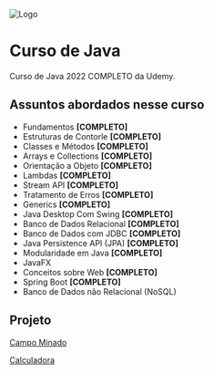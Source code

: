 ![Logo](https://freelogopng.com/images/all_img/1683006915udemy-logo-white.png)

# Curso de Java

Curso de Java 2022 COMPLETO da Udemy.

## Assuntos abordados nesse curso

- Fundamentos **[COMPLETO]**
- Estruturas de Contorle **[COMPLETO]**
- Classes e Métodos **[COMPLETO]**
- Arrays e Collections **[COMPLETO]**
- Orientação a Objeto **[COMPLETO]**
- Lambdas **[COMPLETO]**
- Stream API **[COMPLETO]**
- Tratamento de Erros **[COMPLETO]**
- Generics **[COMPLETO]**
- Java Desktop Com Swing **[COMPLETO]**
- Banco de Dados Relacional **[COMPLETO]**
- Banco de Dados com JDBC **[COMPLETO]**
- Java Persistence API (JPA) **[COMPLETO]**
- Modularidade em Java **[COMPLETO]**
- JavaFX
- Conceitos sobre Web **[COMPLETO]**
- Spring Boot **[COMPLETO]**
- Banco de Dados não Relacional (NoSQL)
  

## Projeto

[Campo Minado](https://github.com/EduardoAlvez/CampoMinado)

[Calculadora](https://github.com/EduardoAlvez/Calculadora)




